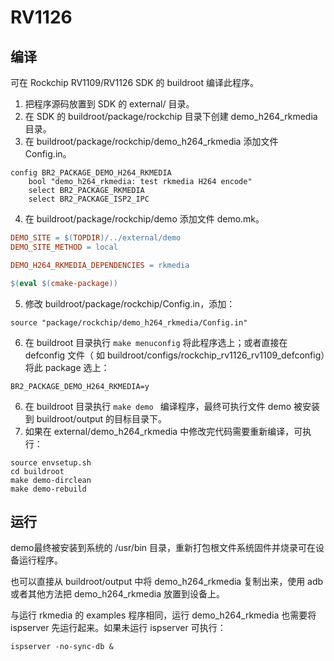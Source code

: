 # RV1126


## 编译

可在 Rockchip RV1109/RV1126 SDK 的 buildroot 编译此程序。

1. 把程序源码放置到 SDK 的 external/ 目录。
2. 在 SDK 的 buildroot/package/rockchip 目录下创建 demo_h264_rkmedia  目录。
3. 在 buildroot/package/rockchip/demo_h264_rkmedia  添加文件 Config.in。

```SHELL
config BR2_PACKAGE_DEMO_H264_RKMEDIA
	bool "demo_h264_rkmedia: test rkmedia H264 encode"
	select BR2_PACKAGE_RKMEDIA
	select BR2_PACKAGE_ISP2_IPC
```

4. 在 buildroot/package/rockchip/demo 添加文件 demo.mk。

```makefile
DEMO_SITE = $(TOPDIR)/../external/demo
DEMO_SITE_METHOD = local

DEMO_H264_RKMEDIA_DEPENDENCIES = rkmedia

$(eval $(cmake-package))
```

5. 修改 buildroot/package/rockchip/Config.in，添加：

```shell
source "package/rockchip/demo_h264_rkmedia/Config.in"
```

6. 在 buildroot 目录执行 `make menuconfig` 将此程序选上；或者直接在 defconfig 文件（ 如 buildroot/configs/rockchip_rv1126_rv1109_defconfig）将此 package 选上：

```shell
BR2_PACKAGE_DEMO_H264_RKMEDIA=y
```

6. 在 buildroot 目录执行 `make demo ` 编译程序，最终可执行文件 demo 被安装到 buildroot/output 的目标目录下。
7. 如果在 external/demo_h264_rkmedia 中修改完代码需要重新编译，可执行：

```shell
source envsetup.sh
cd buildroot
make demo-dirclean
make demo-rebuild
```



## 运行

demo最终被安装到系统的 /usr/bin 目录，重新打包根文件系统固件并烧录可在设备运行程序。

也可以直接从 buildroot/output 中将 demo_h264_rkmedia 复制出来，使用 adb 或者其他方法把 demo_h264_rkmedia 放置到设备上。

与运行 rkmedia 的 examples 程序相同，运行 demo_h264_rkmedia 也需要将 ispserver 先运行起来。如果未运行 ispserver 可执行：

```shell
ispserver -no-sync-db &
```

